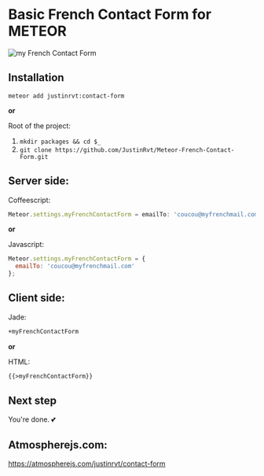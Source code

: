 # Basic French Contact Form for METEOR

![my French Contact Form](http://img15.hostingpics.net/pics/344155myFrenchContactForm.jpg)

## Installation

`meteor add justinrvt:contact-form`

**or**

Root of the project:

1. `mkdir packages && cd $_`
2. `git clone https://github.com/JustinRvt/Meteor-French-Contact-Form.git`

## Server side:

Coffeescript:

```javascript
Meteor.settings.myFrenchContactForm = emailTo: 'coucou@myfrenchmail.com'
```

**or**

Javascript:

```javascript
Meteor.settings.myFrenchContactForm = {
  emailTo: 'coucou@myfrenchmail.com'
};
```

## Client side:

Jade:

```html
+myFrenchContactForm
```

**or**

HTML:

```html
{{>myFrenchContactForm}}
```

## Next step

You're done. :two_hearts:





## Atmospherejs.com:

<https://atmospherejs.com/justinrvt/contact-form>
